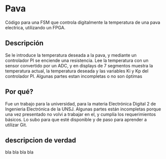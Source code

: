 # Pava

Código para una FSM que controla digitalmente la temperatura de una pava electrica, utilizando un FPGA.

## Descripción

Se le introduce la temperatura deseada a la pava, y mediante un controlador PI se enciende una resistencia.
Lee la temperatura con un sensor convertido por un ADC, y en displays de 7 segmentos muestra la temperatura actual, la temperatura deseada y las variables Ki y Kp del controlador PI. Algunas partes estan incompletas o no son óptimas

## Por qué?

Fue un trabajo para la universidad, para la materia Electrónica Digital 2 de Ingenieria Electrónica de la UNSJ.
Algunas partes están incompletas porque una vez presentado no volvi a trabajar en el, y cumplía los requerimientos básicos. Lo subo para que esté disponible y de paso para aprender a utilizar Git.

## descripcion de verdad

bla bla bla bla
